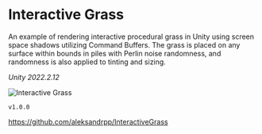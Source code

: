 # Interactive Grass
An example of rendering interactive procedural grass in Unity using screen space shadows utilizing Command Buffers. The grass is placed on any surface within bounds in piles with Perlin noise randomness, and randomness is also applied to tinting and sizing.

_Unity 2022.2.12_

![Interactive Grass](Media/Grass.gif)

`v1.0.0`

https://github.com/aleksandrpp/InteractiveGrass